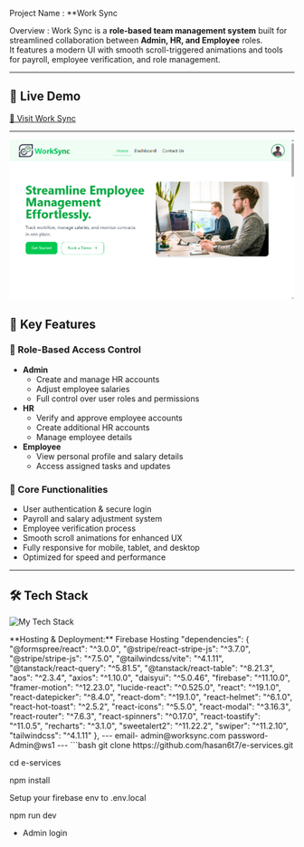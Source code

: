 Project Name :  **Work Sync

Overview : Work Sync is a **role-based team management system** built for streamlined collaboration between **Admin, HR, and Employee** roles.  
It features a modern UI with smooth scroll-triggered animations and tools for payroll, employee verification, and role management.

---

## 🚀 Live Demo
[🔗 Visit Work Sync](https://work-syncc.web.app/)

---
<img src="https://github.com/hasan6t7/work-sync-client/blob/main/Screenshot%202025-08-09%20163041.png"  />

## 📌 Key Features

### 🔑 Role-Based Access Control
- **Admin**
  - Create and manage HR accounts
  - Adjust employee salaries
  - Full control over user roles and permissions
- **HR**
  - Verify and approve employee accounts
  - Create additional HR accounts
  - Manage employee details
- **Employee**
  - View personal profile and salary details
  - Access assigned tasks and updates

### 💼 Core Functionalities
- User authentication & secure login
- Payroll and salary adjustment system
- Employee verification process
- Smooth scroll animations for enhanced UX
- Fully responsive for mobile, tablet, and desktop
- Optimized for speed and performance

---

## 🛠️ Tech Stack

<p align="left">
  <img src="https://camo.githubusercontent.com/1eff0011bba9911dcfa1483a6d02a7a9fa5778460633e1ac0c346bc7c69d2b98/68747470733a2f2f736b696c6c69636f6e732e6465762f69636f6e733f693d68746d6c2c6373732c6a732c72656163742c7461696c77696e642c6e6f64656a732c657870726573732c6d6f6e676f64622c66697265626173652c676974" alt="My Tech Stack" data-canonical-src="https://skillicons.dev/icons?i=html,css,js,react,tailwind,nodejs,express,mongodb,firebase,git" />
</p>  
**Hosting & Deployment:** Firebase Hosting  
  "dependencies": {
    "@formspree/react": "^3.0.0",
    "@stripe/react-stripe-js": "^3.7.0",
    "@stripe/stripe-js": "^7.5.0",
    "@tailwindcss/vite": "^4.1.11",
    "@tanstack/react-query": "^5.81.5",
    "@tanstack/react-table": "^8.21.3",
    "aos": "^2.3.4",
    "axios": "^1.10.0",
    "daisyui": "^5.0.46",
    "firebase": "^11.10.0",
    "framer-motion": "^12.23.0",
    "lucide-react": "^0.525.0",
    "react": "^19.1.0",
    "react-datepicker": "^8.4.0",
    "react-dom": "^19.1.0",
    "react-helmet": "^6.1.0",
    "react-hot-toast": "^2.5.2",
    "react-icons": "^5.5.0",
    "react-modal": "^3.16.3",
    "react-router": "^7.6.3",
    "react-spinners": "^0.17.0",
    "react-toastify": "^11.0.5",
    "recharts": "^3.1.0",
    "sweetalert2": "^11.22.2",
    "swiper": "^11.2.10",
    "tailwindcss": "^4.1.11"
  },
---
email- admin@worksync.com
password- Admin@ws1
---
```bash
git clone https://github.com/hasan6t7/e-services.git

cd e-services

npm install

Setup your firebase env to .env.local

npm run dev

- Admin login





